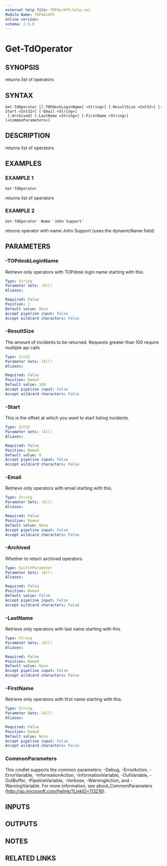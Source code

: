 ```yaml
---
external help file: TOPdeskPS-help.xml
Module Name: TOPdeskPS
online version:
schema: 2.0.0
---
```


# Get-TdOperator

## SYNOPSIS
returns list of operators

## SYNTAX

```
Get-TdOperator [[-TOPdeskLoginName] <String>] [-ResultSize <Int32>] [-Start <Int32>] [-Email <String>]
 [-Archived] [-LastName <String>] [-FirstName <String>] [<CommonParameters>]
```

## DESCRIPTION
returns list of operators

## EXAMPLES

### EXAMPLE 1
```
Get-TdOperator
```

returns list of operators

### EXAMPLE 2
```
Get-TdOperator -Name 'John Support'
```

returns operator with name John Support (uses the dynamicName field)

## PARAMETERS

### -TOPdeskLoginName
Retrieve only operators with TOPdesk login name starting with this.

```yaml
Type: String
Parameter Sets: (All)
Aliases:

Required: False
Position: 1
Default value: None
Accept pipeline input: False
Accept wildcard characters: False
```

### -ResultSize
The amount of incidents to be returned.
Requests greater than 100 require multiple api calls

```yaml
Type: Int32
Parameter Sets: (All)
Aliases:

Required: False
Position: Named
Default value: 100
Accept pipeline input: False
Accept wildcard characters: False
```

### -Start
This is the offset at which you want to start listing incidents.

```yaml
Type: Int32
Parameter Sets: (All)
Aliases:

Required: False
Position: Named
Default value: 0
Accept pipeline input: False
Accept wildcard characters: False
```

### -Email
Retrieve only operators with email starting with this.

```yaml
Type: String
Parameter Sets: (All)
Aliases:

Required: False
Position: Named
Default value: None
Accept pipeline input: False
Accept wildcard characters: False
```

### -Archived
Whether to return archived operators

```yaml
Type: SwitchParameter
Parameter Sets: (All)
Aliases:

Required: False
Position: Named
Default value: False
Accept pipeline input: False
Accept wildcard characters: False
```

### -LastName
Retrieve only operators with last name starting with this.

```yaml
Type: String
Parameter Sets: (All)
Aliases:

Required: False
Position: Named
Default value: None
Accept pipeline input: False
Accept wildcard characters: False
```

### -FirstName
Retrieve only operators with first name starting with this.

```yaml
Type: String
Parameter Sets: (All)
Aliases:

Required: False
Position: Named
Default value: None
Accept pipeline input: False
Accept wildcard characters: False
```

### CommonParameters
This cmdlet supports the common parameters: -Debug, -ErrorAction, -ErrorVariable, -InformationAction, -InformationVariable, -OutVariable, -OutBuffer, -PipelineVariable, -Verbose, -WarningAction, and -WarningVariable.
For more information, see about_CommonParameters (http://go.microsoft.com/fwlink/?LinkID=113216).

## INPUTS

## OUTPUTS

## NOTES

## RELATED LINKS
